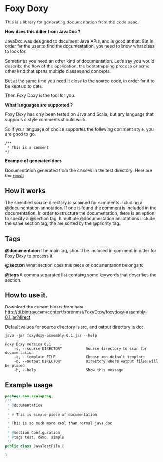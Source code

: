 Foxy Doxy
=========

This is a library for generating documentation from the code base.

__How does this differ from JavaDoc ?__

JavaDoc was designed to document Java APIs, and is good at that. But in order for the user to find the documentation,
you need to know what class to look for.

Sometimes you need an other kind of documentation. Let's say you would describe the flow of the application, the bootstrapping process or some other kind
that spans multiple classes and concepts.

But at the same time you need it close to the source code, in order for it to be kept up to date.

Then Foxy Doxy is the tool for you.


__What languages are supported ?__

Foxy Doxy has only been tested on Java and Scala, but any language that supports c style comments should work.

So if your language of choice supportes the following comment style, you are good to go.

    /**
     * This is a comment
    */




__Example of generated docs__

Documentation generated from the classes in the test directory. Here are the [result](http://sorenmat.github.io/FoxyDoxy/doc/template.html)



## How it works
The specified source directory is scanned for comments including a @documentation annotation. If one is found the comment is
included in the documentation.
In order to structure the documentation, there is an option to specify a @section tag. If multiple @documentation annotations include
the same section tag, the are sorted by the @priority tag.

## Tags
__@documentaion__ The main tag, should be included in comment in order for Foxy Doxy to process it.

__@section__ What section does this piece of documentation belongs to.

__@tags__ A comma separated list containg some keywords that describes the section.

## How to use it.

Download the current binary from here http://dl.bintray.com/content/sorenmat/FoxyDoxy/foxydoxy-assembly-0.1.jar?direct

Default values for source directory is src, and output directory is doc.


```
java -jar foxydoxy-assembly-0.1.jar --help
```
```
Foxy Doxy version 0.1
    -s, --source DIRECTORY           Source directory to scan for documentation
    -t, --template FILE              Choose non default template
    -o, --output DIRECTORY           Directory where output files will be placed
    -h, --help                       Show this message
```

## Example usage
```java
package com.scalaprog;
/**
 * @documentation
 *
 * # This is simple piece of documentation
 *
 * This is so much more cool than normal java doc.
 *
 * @section Configuration
 * @tags test, demo, simple
 */
public class JavaTestFile {

}
```

